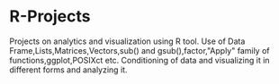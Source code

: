 # R-Projects
Projects on analytics and visualization using R tool.
Use of Data Frame,Lists,Matrices,Vectors,sub() and gsub(),factor,"Apply" family of functions,ggplot,POSIXct etc.
Conditioning of data and visualizing it in different forms and analyzing it.
